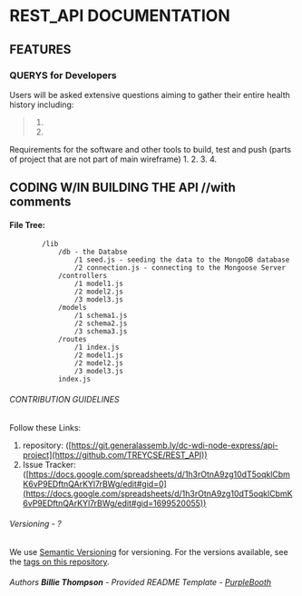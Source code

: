 # REST_API DOCUMENTATION

## FEATURES
### QUERYS for Developers
Users will be asked extensive questions aiming to gather their entire health history including:
>1. 
>2. 

Requirements for the software and other tools to build, test and push (parts of project that are not part of main wireframe)
1. 
2. 
3. 
4. 

## CODING W/IN BUILDING THE API //with comments
#### File Tree:

            /lib
                /db - the Databse
                    /1 seed.js - seeding the data to the MongoDB database
                    /2 connection.js - connecting to the Mongoose Server
                /controllers
                    /1 model1.js
                    /2 model2.js
                    /3 model3.js
                /models
                    /1 schema1.js
                    /2 schema2.js
                    /3 schema3.js
                /routes
                    /1 index.js
                    /2 model1.js
                    /2 model2.js
                    /3 model3.js
                index.js


###### CONTRIBUTION GUIDELINES
Follow these Links:
1) repository: ([https://git.generalassemb.ly/dc-wdi-node-express/api-project](https://github.com/TREYCSE/REST_API))
2) Issue Tracker: ([https://docs.google.com/spreadsheets/d/1h3rOtnA9zg10dT5oqklCbmK6vP9EDftnQArKYl7rBWg/edit#gid=0](https://docs.google.com/spreadsheets/d/1h3rOtnA9zg10dT5oqklCbmK6vP9EDftnQArKYl7rBWg/edit#gid=1699520055))

###### Versioning - ?
We use [Semantic Versioning](http://semver.org/) for versioning. For the versions available, see the [tags on this repository](https://github.com/PurpleBooth/a-good-readme-template/tags).

###### Authors **Billie Thompson** - *Provided README Template* - [PurpleBooth](https://github.com/PurpleBooth)
